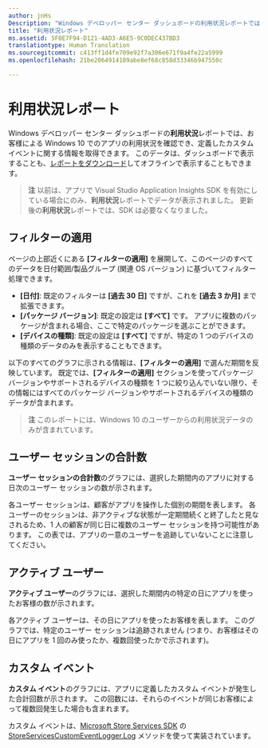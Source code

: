 ```yaml
---
author: jnHs
Description: "Windows デベロッパー センター ダッシュボードの利用状況レポートでは、お客様によるアプリの利用状況を確認できます。"
title: "利用状況レポート"
ms.assetid: 5F0E7F94-D121-4AD3-A6E5-9C0DEC437BD3
translationtype: Human Translation
ms.sourcegitcommit: c413ff1d4fe709e92f7a306e671f9a4fe22a5999
ms.openlocfilehash: 21be2064914189abe8ef68c858d33346b947550c

---
```


# 利用状況レポート


Windows デベロッパー センター ダッシュボードの**利用状況**レポートでは、お客様による Windows 10 でのアプリの利用状況を確認でき、定義したカスタム イベントに関する情報を取得できます。 このデータは、ダッシュボードで表示することも、[レポートをダウンロード](download-analytic-reports.md)してオフラインで表示することもできます。

> **注**  以前は、アプリで Visual Studio Application Insights SDK を有効にしている場合にのみ、**利用状況**レポートでデータが表示されました。 更新後の**利用状況**レポートでは、SDK は必要なくなりました。

## フィルターの適用


ページの上部近くにある **[フィルターの適用]** を展開して、このページのすべてのデータを日付範囲/製品グループ (関連 OS バージョン) に基づいてフィルター処理できます。

-   **[日付]**: 既定のフィルターは **[過去 30 日]** ですが、これを **[過去 3 か月]** まで拡張できます。
-   **[パッケージ バージョン]**: 既定の設定は **[すべて]** です。 アプリに複数のパッケージが含まれる場合、ここで特定のパッケージを選ぶことができます。
-   **[デバイスの種類]**: 既定の設定は **[すべて]** ですが、特定の 1 つのデバイスの種類のデータのみを表示することもできます。

以下のすべてのグラフに示される情報は、**[フィルターの適用]** で選んだ期間を反映しています。 既定では、**[フィルターの適用]** セクションを使ってパッケージ バージョンやサポートされるデバイスの種類を 1 つに絞り込んでいない限り、その情報にはすべてのパッケージ バージョンやサポートされるデバイスの種類のデータが含まれます。

> **注** このレポートには、Windows 10 のユーザーからの利用状況データのみが含まれています。

## ユーザー セッションの合計数

**ユーザー セッションの合計数**のグラフには、選択した期間内のアプリに対する日次のユーザー セッションの数が示されます。

各ユーザー セッションは、顧客がアプリを操作した個別の期間を表します。 各ユーザーのセッションは、非アクティブな状態が一定期間続くと終了したと見なされるため、1 人の顧客が同じ日に複数のユーザー セッションを持つ可能性があります。 この表では、アプリの一意のユーザーを追跡していないことに注意してください。

## アクティブ ユーザー

**アクティブ ユーザー**のグラフには、選択した期間内の特定の日にアプリを使ったお客様の数が示されます。

各アクティブ ユーザーは、その日にアプリを使ったお客様を表します。 このグラフでは、特定のユーザー セッションは追跡されません (つまり、お客様はその日にアプリを 1 回のみ使ったか、複数回使ったかで示されます)。

## カスタム イベント

**カスタム イベント**のグラフには、アプリに定義したカスタム イベントが発生した合計回数が示されます。 この回数には、それらのイベントが同じお客様によって複数回発生した場合も含まれます。

カスタム イベントは、[Microsoft Store Services SDK](../monetize/microsoft-store-services-sdk.md) の [StoreServicesCustomEventLogger.Log](https://msdn.microsoft.com/library/windows/apps/microsoft.services.store.engagement.storeservicescustomeventlogger.log.aspx) メソッドを使って実装されています。



 



<!--HONumber=Aug16_HO3-->


